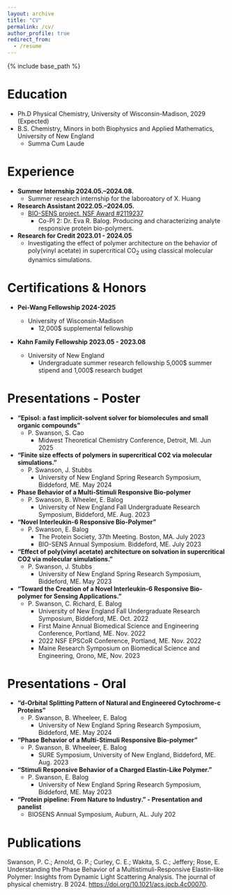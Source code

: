 ```yaml
---
layout: archive
title: "CV"
permalink: /cv/
author_profile: true
redirect_from:
  - /resume
---
```


{% include base_path %}

Education
======
* Ph.D Physical Chemistry, University of Wisconsin-Madison, 2029 (Expected)
* B.S. Chemistry, Minors in both Biophysics and Applied Mathematics, University of New England
  * Summa Cum Laude
  

Experience
======
* **Summer Internship 2024.05.–2024.08.**
  * Summer research internship for the laboroatory of X. Huang
* **Research Assistant 2022.05.–2024.05.**
  * [BIO-SENS project. NSF Award #2119237](https://www.nhepscor.org/bio-sens)
    * Co-PI 2: Dr. Eva R. Balog. Producing and characterizing analyte responsive protein bio-polymers.
* **Research for Credit 2023.01 - 2024.05**
  * Investigating the effect of polymer architecture on the behavior of poly(vinyl acetate) in supercritical CO$_2$ using classical molecular dynamics simulations. 

Certifications & Honors
=======================

* **Pei-Wang Fellowship 2024-2025**
  * University of Wisconsin-Madison
    * 12,000$ supplemental fellowship

* **Kahn Family Fellowship 2023.05 - 2023.08**
  * University of New England
    * Undergraduate summer research fellowship 5,000$ summer stipend and 1,000$ research budget

Presentations - Poster
=======================
* **“Episol: a fast implicit-solvent solver for biomolecules and small organic compounds”**
  * P. Swanson, S. Cao
    * Midwest Theoretical Chemistry Conference, Detroit, MI. Jun 2025
* **“Finite size effects of polymers in supercritical CO2 via molecular simulations.”**
  * P. Swanson, J. Stubbs
    * University of New England Spring Research Symposium, Biddeford, ME. May 2024
* **Phase Behavior of a Multi-Stimuli Responsive Bio-polymer**
  * P. Swanson, B. Wheeler, E. Balog
    * University of New England Fall Undergraduate Research Symposium, Biddeford, ME. Aug. 2023
* **“Novel Interleukin-6 Responsive Bio-Polymer”**
  * P. Swanson, E. Balog
    * The Protein Society, 37th Meeting. Boston, MA. July 2023
    * BIO-SENS Annual Symposium. Biddeford, ME. July 2023
* **“Effect of poly(vinyl acetate) architecture on solvation in supercritical CO2 via molecular simulations.”**
  * P. Swanson, J. Stubbs
    * University of New England Spring Research Symposium, Biddeford, ME. May 2023
* **“Toward the Creation of a Novel Interleukin-6 Responsive Bio-polymer for Sensing Applications.”**
  * P. Swanson, C. Richard, E. Balog
    * University of New England Fall Undergraduate Research Symposium, Biddeford, ME. Oct. 2022
    * First Maine Annual Biomedical Science and Engineering Conference, Portland, ME. Nov. 2022
    * 2022 NSF EPSCoR Conference, Portland, ME. Nov. 2022
    * Maine Research Symposium on Biomedical Science and Engineering, Orono, ME, Nov. 2023


Presentations - Oral
=======================
* **“d-Orbital Splitting Pattern of Natural and Engineered Cytochrome-c Proteins”**
  * P. Swanson, B. Wheeleer, E. Balog
    * University of New England Spring Research Symposium, Biddeford, ME. May 2024
* **“Phase Behavior of a Multi-Stimuli Responsive Bio-polymer”**
  * P. Swanson, B. Wheeleer, E. Balog
    * SURE Symposium, University of New England, Biddeford, ME. Aug. 2023
* **“Stimuli Responsive Behavior of a Charged Elastin-Like Polymer.”**
  * P. Swanson, E. Balog
    * University of New England Spring Research Symposium, Biddeford, ME. May 2023
* **“Protein pipeline: From Nature to Industry.” - Presentation and panelist**
  * BIOSENS Annual Symposium, Auburn, AL. July 202

Publications
=======================
Swanson, P. C.; Arnold, G. P.; Curley, C. E.; Wakita, S. C.; Jeffery; Rose, E. Understanding the Phase Behavior of a
Multistimuli-Responsive Elastin-like Polymer: Insights from Dynamic Light Scattering Analysis. The journal of physical
chemistry. B 2024. https://doi.org/10.1021/acs.jpcb.4c00070.

